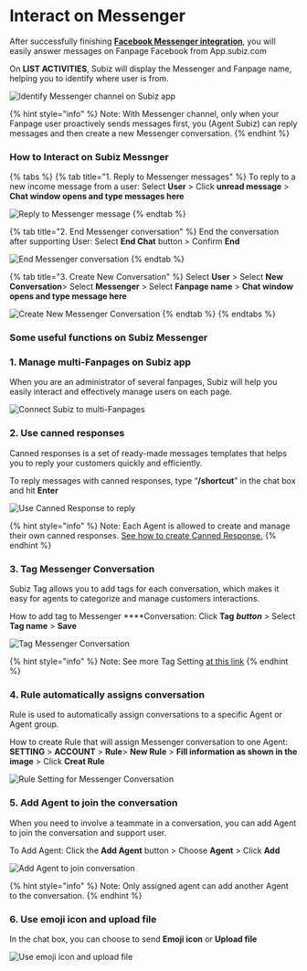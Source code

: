 # Interact on Messenger

After successfully  finishing [**Facebook Messenger integration**](https://subiz.gitbook.io/subiz-document-english/~/edit/primary/getting-started-with-subiz/setting-up-interaction-environments/integrating-fanpage-facebook-on-subiz), you will easily answer messages on Fanpage Facebook from App.subiz.com

On **LIST ACTIVITIES**, Subiz will display the Messenger and Fanpage name, helping you to identify where user is from.

![Identify Messenger channel on Subiz app](../../.gitbook/assets/27.-mess-noti%20%281%29.jpg)

{% hint style="info" %}
Note: With Messenger channel, only when your Fanpage user proactively sends messages first, you \(Agent Subiz\) can reply messages and then create a new Messenger conversation.
{% endhint %}

### **How to Interact on Subiz Messnger**

{% tabs %}
{% tab title="1. Reply to Messenger messages" %}
To reply to a new income message from a user: Select **User** &gt; Click **unread message** &gt; **Chat window opens and type messages here**

![Reply to Messenger message](../../.gitbook/assets/28.-mess-type.jpg)
{% endtab %}

{% tab title="2. End Messenger conversation" %}
End the conversation after supporting User: Select **End Chat** button &gt; Confirm **End**

![End Messenger conversation](../../.gitbook/assets/29.-mess-end.jpg)
{% endtab %}

{% tab title="3. Create New Conversation" %}
Select **User** &gt; Select **New Conversation**&gt; Select **Messenger** &gt; Select **Fanpage name** &gt; **Chat window opens and type message here**

![Create New Messenger Conversation](../../.gitbook/assets/36.-mess-new%20%281%29.jpg)
{% endtab %}
{% endtabs %}

### **Some useful functions on Subiz Messenger**

### 1. Manage multi-Fanpages on Subiz app

When you are an administrator of several fanpages, Subiz will help you easily interact and effectively manage users on each page.

![Connect Subiz to multi-Fanpages](../../.gitbook/assets/35.-mess-fanpages.jpg)

### 2. **Use canned responses**

Canned responses is a set of ready-made messages templates that helps you to reply your customers quickly and efficiently.

To reply messages with canned responses, type “**/shortcut**” in the chat box and hit **Enter**

![Use Canned Response to reply](../../.gitbook/assets/30.-mess-canned.jpg)

{% hint style="info" %}
Note: Each Agent is allowed to create and manage their own canned responses. [See how to create Canned Response.](https://subiz.gitbook.io/subiz-document-english/~/edit/primary/getting-started-with-subiz/working-on-subiz/interact-on-subiz-chat#use-canned-responses)
{% endhint %}

### **3. Tag Messenger Conversation** 

Subiz Tag allows you to add tags for each conversation, which makes it easy for agents to categorize and manage customers interactions.

How to add tag to Messenger ****Conversation: Click **Tag** _**button**_ &gt; Select **Tag name** &gt; **Save**

![Tag Messenger Conversation](../../.gitbook/assets/32.-mess-tag.jpg)

{% hint style="info" %}
Note: See more Tag Setting [at this link](https://subiz.gitbook.io/subiz-document-english/getting-started-with-subiz/working-on-subiz/interact-on-subiz-chat#tag-conversation)
{% endhint %}

### **4. Rule automatically assigns conversation**

Rule is used to automatically assign conversations to a specific Agent or Agent group.

How to create Rule that will assign Messenger conversation to one Agent: **SETTING** &gt; **ACCOUNT** &gt;  **Rule**&gt;       **New Rule** &gt; **Fill information as shown in the image** &gt; Click **Creat Rule**

![Rule Setting for Messenger Conversation](../../.gitbook/assets/34.-mess-rule.jpg)

### 5. **Add Agent to join the conversation**

When you need to involve a teammate in a conversation, you can add Agent to join the conversation and support user.

To Add Agent: Click the **Add Agent** button &gt; Choose **Agent** &gt; Click **Add**

![Add Agent to join conversation](../../.gitbook/assets/31.-mess-agent.jpg)

{% hint style="info" %}
Note: Only assigned agent can add another Agent to the conversation.
{% endhint %}

### 6. **Use emoji icon and upload file**

In the chat box, you can choose to send **Emoji icon** or **Upload file**

![ Use emoji icon and upload file](../../.gitbook/assets/6.-emoji.jpg)




